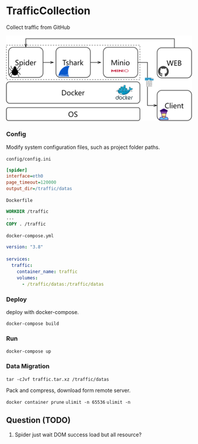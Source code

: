 # TrafficCollection
Collect traffic from GitHub

![System flow](./flow.png)

### Config
Modify system configuration files, such as project folder paths.

`config/config.ini`
```ini
[spider]
interface=eth0
page_timeout=120000
output_dir=/traffic/datas
```
`Dockerfile`
```dockerfile
WORKDIR /traffic
...
COPY . /traffic
```
`docker-compose.yml`
```yaml
version: "3.8"

services:
  traffic:
    container_name: traffic
    volumes:
      - /traffic/datas:/traffic/datas
```


### Deploy
deploy with docker-compose.
```shell
docker-compose build
```

### Run
```shell
docker-compose up
```

### Data Migration
```shell
tar -cJvf traffic.tar.xz /traffic/datas
```
Pack and compress, download form remote server.

`docker container prune`
`ulimit -n 65536`
`ulimit -n`


## Question (TODO)
1. Spider just wait DOM success load but all resource?